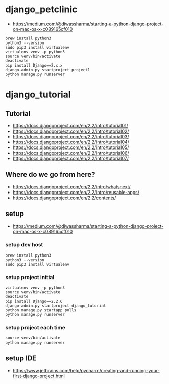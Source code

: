 # django_petclinic

* https://medium.com/@diwassharma/starting-a-python-django-project-on-mac-os-x-c089165cf010

```
brew install python3
python3 --version
sudo pip3 install virtualenv
virtualenv venv -p python3
source venv/bin/activate
deactivate
pip install Django==2.x.x
django-admin.py startproject project1
python manage.py runserver
```
# django_tutorial

## Tutorial

* https://docs.djangoproject.com/en/2.2/intro/tutorial01/
* https://docs.djangoproject.com/en/2.2/intro/tutorial02/
* https://docs.djangoproject.com/en/2.2/intro/tutorial03/
* https://docs.djangoproject.com/en/2.2/intro/tutorial04/
* https://docs.djangoproject.com/en/2.2/intro/tutorial05/
* https://docs.djangoproject.com/en/2.2/intro/tutorial06/
* https://docs.djangoproject.com/en/2.2/intro/tutorial07/

## Where do we go from here?
* https://docs.djangoproject.com/en/2.2/intro/whatsnext/
* https://docs.djangoproject.com/en/2.2/intro/reusable-apps/
* https://docs.djangoproject.com/en/2.2/contents/

## setup

* https://medium.com/@diwassharma/starting-a-python-django-project-on-mac-os-x-c089165cf010

### setup dev host

```
brew install python3
python3 --version
sudo pip3 install virtualenv
```

### setup project initial

```
virtualenv venv -p python3
source venv/bin/activate
deactivate
pip install Django==2.2.6
django-admin.py startproject django_tutorial
python manage.py startapp polls
python manage.py runserver
```

### setup project each time
```
source venv/bin/activate
python manage.py runserver
```


## setup IDE 
* https://www.jetbrains.com/help/pycharm/creating-and-running-your-first-django-project.html
